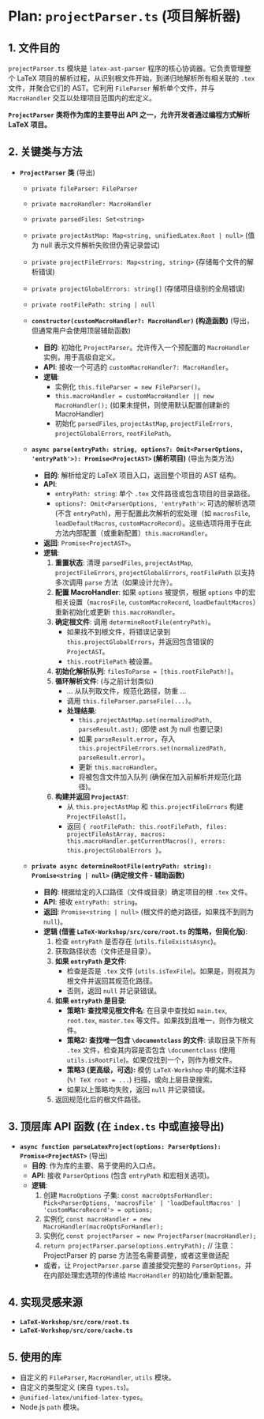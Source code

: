 # Plan: `projectParser.ts` (项目解析器)

## 1. 文件目的

`projectParser.ts` 模块是 `latex-ast-parser` 程序的核心协调器。它负责管理整个 LaTeX 项目的解析过程，从识别根文件开始，到递归地解析所有相关联的 `.tex` 文件，并聚合它们的 AST。它利用 `FileParser` 解析单个文件，并与 `MacroHandler` 交互以处理项目范围内的宏定义。

**`ProjectParser` 类将作为库的主要导出 API 之一，允许开发者通过编程方式解析 LaTeX 项目。**

## 2. 关键类与方法

*   **`ProjectParser` 类** (导出)
    *   `private fileParser: FileParser`
    *   `private macroHandler: MacroHandler`
    *   `private parsedFiles: Set<string>`
    *   `private projectAstMap: Map<string, unifiedLatex.Root | null>` (值为 null 表示文件解析失败但仍需记录尝试)
    *   `private projectFileErrors: Map<string, string>` (存储每个文件的解析错误)
    *   `private projectGlobalErrors: string[]` (存储项目级别的全局错误)
    *   `private rootFilePath: string | null`

    *   **`constructor(customMacroHandler?: MacroHandler)` (构造函数)** (导出，但通常用户会使用顶层辅助函数)
        *   **目的**: 初始化 `ProjectParser`。允许传入一个预配置的 `MacroHandler` 实例，用于高级自定义。
        *   **API**: 接收一个可选的 `customMacroHandler?: MacroHandler`。
        *   **逻辑**:
            *   实例化 `this.fileParser = new FileParser()`。
            *   `this.macroHandler = customMacroHandler || new MacroHandler();` (如果未提供，则使用默认配置创建新的 MacroHandler)
            *   初始化 `parsedFiles`, `projectAstMap`, `projectFileErrors`, `projectGlobalErrors`, `rootFilePath`。

    *   **`async parse(entryPath: string, options?: Omit<ParserOptions, 'entryPath'>): Promise<ProjectAST>` (解析项目)** (导出为类方法)
        *   **目的**: 解析给定的 LaTeX 项目入口，返回整个项目的 AST 结构。
        *   **API**: 
            *   `entryPath: string`: 单个 `.tex` 文件路径或包含项目的目录路径。
            *   `options?: Omit<ParserOptions, 'entryPath'>`: 可选的解析选项 (不含 `entryPath`)，用于配置此次解析的宏处理（如 `macrosFile`, `loadDefaultMacros`, `customMacroRecord`）。这些选项将用于在此方法内部配置（或重新配置）`this.macroHandler`。
        *   **返回**: `Promise<ProjectAST>`。
        *   **逻辑**:
            1.  **重置状态**: 清理 `parsedFiles`, `projectAstMap`, `projectFileErrors`, `projectGlobalErrors`, `rootFilePath` 以支持多次调用 `parse` 方法（如果设计允许）。
            2.  **配置 MacroHandler**: 如果 `options` 被提供，根据 `options` 中的宏相关设置（`macrosFile`, `customMacroRecord`, `loadDefaultMacros`）重新初始化或更新 `this.macroHandler`。
            3.  **确定根文件**: 调用 `determineRootFile(entryPath)`。
                *   如果找不到根文件，将错误记录到 `this.projectGlobalErrors`，并返回包含错误的 `ProjectAST`。
                *   `this.rootFilePath` 被设置。
            4.  **初始化解析队列**: `filesToParse = [this.rootFilePath!]`。
            5.  **循环解析文件**: (与之前计划类似)
                *   ... 从队列取文件，规范化路径，防重 ...
                *   调用 `this.fileParser.parseFile(...)`。
                *   **处理结果**:
                    *   `this.projectAstMap.set(normalizedPath, parseResult.ast);` (即使 ast 为 null 也要记录)
                    *   如果 `parseResult.error`，存入 `this.projectFileErrors.set(normalizedPath, parseResult.error)`。
                    *   更新 `this.macroHandler`。
                    *   将被包含文件加入队列 (确保在加入前解析并规范化路径)。
            6.  **构建并返回 `ProjectAST`**: 
                *   从 `this.projectAstMap` 和 `this.projectFileErrors` 构建 `ProjectFileAst[]`。
                *   返回 `{ rootFilePath: this.rootFilePath, files: projectFileAstArray, macros: this.macroHandler.getCurrentMacros(), errors: this.projectGlobalErrors }`。

    *   **`private async determineRootFile(entryPath: string): Promise<string | null>` (确定根文件 - 辅助函数)**
        *   **目的**: 根据给定的入口路径（文件或目录）确定项目的根 `.tex` 文件。
        *   **API**: 接收 `entryPath: string`。
        *   **返回**: `Promise<string | null>` (根文件的绝对路径，如果找不到则为 `null`)。
        *   **逻辑 (借鉴 `LaTeX-Workshop/src/core/root.ts` 的策略，但简化版)**:
            1.  检查 `entryPath` 是否存在 (`utils.fileExistsAsync`)。
            2.  获取路径状态（文件还是目录）。
            3.  **如果 `entryPath` 是文件**: 
                *   检查是否是 `.tex` 文件 (`utils.isTexFile`)。如果是，则视其为根文件并返回其规范化路径。
                *   否则，返回 `null` 并记录错误。
            4.  **如果 `entryPath` 是目录**: 
                *   **策略1: 查找常见根文件名**: 在目录中查找如 `main.tex`, `root.tex`, `master.tex` 等文件。如果找到且唯一，则作为根文件。
                *   **策略2: 查找唯一包含 `\documentclass` 的文件**: 读取目录下所有 `.tex` 文件，检查其内容是否包含 `\documentclass` (使用 `utils.isRootFile`)。如果仅找到一个，则作为根文件。
                *   **策略3 (更高级，可选):** 模仿 `LaTeX-Workshop` 中的魔术注释 (`%! TeX root = ...`) 扫描，或向上层目录搜索。
                *   如果以上策略均失败，返回 `null` 并记录错误。
            5.  返回规范化后的根文件路径。


## 3. 顶层库 API 函数 (在 `index.ts` 中或直接导出)

*   **`async function parseLatexProject(options: ParserOptions): Promise<ProjectAST>`** (导出)
    *   **目的**: 作为库的主要、易于使用的入口点。
    *   **API**: 接收 `ParserOptions` (包含 `entryPath` 和宏相关选项)。
    *   **逻辑**:
        1.  创建 `MacroOptions` 子集: `const macroOptsForHandler: Pick<ParserOptions, 'macrosFile' | 'loadDefaultMacros' | 'customMacroRecord'> = options;`
        2.  实例化 `const macroHandler = new MacroHandler(macroOptsForHandler);`
        3.  实例化 `const projectParser = new ProjectParser(macroHandler);`
        4.  `return projectParser.parse(options.entryPath);` // 注意：ProjectParser 的 parse 方法签名需要调整，或者这里做适配
        *   或者，让 `ProjectParser.parse` 直接接受完整的 `ParserOptions`，并在内部处理宏选项的传递给 `MacroHandler` 的初始化/重新配置。

## 4. 实现灵感来源

*   **`LaTeX-Workshop/src/core/root.ts`**
*   **`LaTeX-Workshop/src/core/cache.ts`**

## 5. 使用的库

*   自定义的 `FileParser`, `MacroHandler`, `utils` 模块。
*   自定义的类型定义 (来自 `types.ts`)。
*   `@unified-latex/unified-latex-types`。
*   Node.js `path` 模块。 